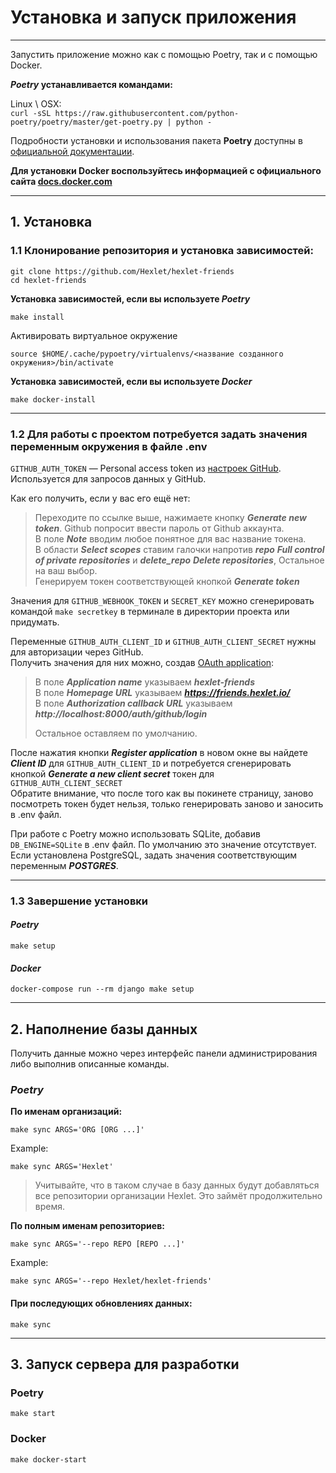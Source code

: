 # Установка и запуск приложения

---


Запустить приложение можно как с помощью Poetry, так и с помощью Docker.  

***Poetry* устанавливается командами:**

Linux \ OSX:  
`curl -sSL https://raw.githubusercontent.com/python-poetry/poetry/master/get-poetry.py | python -`  

Подробности установки и использования пакета **Poetry** доступны в [официальной документации](https://python-poetry.org/docs/).  
  
**Для установки **Docker** воспользуйтесь информацией с официального сайта [docs.docker.com](https://docs.docker.com/engine/install/)**

---

## 1. Установка

### 1.1 Клонирование репозитория и установка зависимостей:  

```commandline
git clone https://github.com/Hexlet/hexlet-friends
cd hexlet-friends
```

**Установка зависимостей, если вы используете *Poetry***
```commandline
make install
```
Активировать виртуальное окружение
```commandline
source $HOME/.cache/pypoetry/virtualenvs/<название созданного окружения>/bin/activate
```

**Установка зависимостей, если вы используете *Docker***
```commandline
make docker-install
```

---

### 1.2 Для работы с проектом потребуется задать значения переменным окружения в файле .env  
`GITHUB_AUTH_TOKEN` — Personal access token из [настроек GitHub](https://github.com/settings/tokens). Используется для запросов данных у GitHub.

Как его получить, если у вас его ещё нет:
> Переходите по ссылке выше, нажимаете кнопку ***Generate new token***. Github попросит ввести пароль от Github аккаунта.  
> В поле ***Note*** вводим любое понятное для вас название токена.  
> В области ***Select scopes*** ставим галочки напротив ***repo*** ***Full control of private repositories*** и ***delete_repo*** ***Delete repositories***, Остальное на ваш выбор.  
> Генерируем токен соответствующей кнопкой ***Generate token***

Значения для `GITHUB_WEBHOOK_TOKEN` и `SECRET_KEY` можно сгенерировать командой `make secretkey` в терминале в директории проекта или придумать.

Переменные `GITHUB_AUTH_CLIENT_ID` и `GITHUB_AUTH_CLIENT_SECRET` нужны для авторизации через GitHub.  
Получить значения для них можно, создав [OAuth application](https://github.com/settings/applications/new):  
> В поле ***Application name*** указываем ***hexlet-friends***  
> В поле ***Homepage URL*** указываем ***https://friends.hexlet.io/***  
> В поле ***Authorization callback URL*** указываем ***http://localhost:8000/auth/github/login***  
> 
> Остальное оставляем по умолчанию.  

После нажатия кнопки ***Register application*** в новом окне вы найдете ***Client ID*** для `GITHUB_AUTH_CLIENT_ID` и потребуется сгенерировать кнопкой ***Generate a new client secret*** токен для `GITHUB_AUTH_CLIENT_SECRET`  
Обратите внимание, что после того как вы покинете страницу, заново посмотреть токен будет нельзя, только генерировать заново и заносить в .env файл.

При работе с Poetry можно использовать SQLite, добавив `DB_ENGINE=SQLite` в .env файл. По умолчанию это значение отсутствует.  
Если установлена PostgreSQL, задать значения соответствующим переменным ***POSTGRES***.

--- 

### 1.3 Завершение установки  

#### *Poetry*
```commandline
make setup
```
#### *Docker*
```commandline
docker-compose run --rm django make setup
```
---
## 2. Наполнение базы данных  

Получить данные можно через интерфейс панели администрирования либо выполнив описанные команды.  

### *Poetry*  
**По именам организаций:**
```commandline
make sync ARGS='ORG [ORG ...]'
```
Example:
```commandline
make sync ARGS='Hexlet'
```
>Учитывайте, что в таком случае в базу данных будут добавляться все репозитории организации Hexlet. Это займёт продолжительно время. 

**По полным именам репозиториев:**
```commandline
make sync ARGS='--repo REPO [REPO ...]'
```
Example:
```commandline
make sync ARGS='--repo Hexlet/hexlet-friends'
```

#### При последующих обновлениях данных:
```commandline
make sync  
```  

---

## 3. Запуск сервера для разработки
### Poetry

```
make start
```

### Docker

```
make docker-start
```
            
